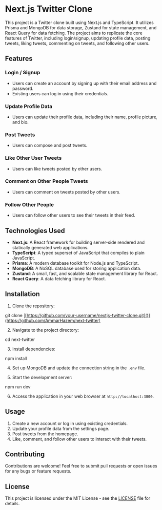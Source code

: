 # Next.js Twitter Clone

This project is a Twitter clone built using Next.js and TypeScript. It utilizes Prisma and MongoDB for data storage, Zustand for state management, and React Query for data fetching. The project aims to replicate the core features of Twitter, including login/signup, updating profile data, posting tweets, liking tweets, commenting on tweets, and following other users.

## Features

### Login / Signup
- Users can create an account by signing up with their email address and password.
- Existing users can log in using their credentials.

### Update Profile Data
- Users can update their profile data, including their name, profile picture, and bio.

### Post Tweets
- Users can compose and post tweets.

### Like Other User Tweets
- Users can like tweets posted by other users.

### Comment on Other People Tweets
- Users can comment on tweets posted by other users.

### Follow Other People
- Users can follow other users to see their tweets in their feed.

## Technologies Used

- **Next.js**: A React framework for building server-side rendered and statically generated web applications.
- **TypeScript**: A typed superset of JavaScript that compiles to plain JavaScript.
- **Prisma**: A modern database toolkit for Node.js and TypeScript.
- **MongoDB**: A NoSQL database used for storing application data.
- **Zustand**: A small, fast, and scalable state management library for React.
- **React Query**: A data fetching library for React.

## Installation

1. Clone the repository:

git clone [[https://github.com/your-username/nextjs-twitter-clone.git]()](https://github.com/AmmarHazem/next-twitter)

2. Navigate to the project directory:

cd next-twitter

3. Install dependencies:

npm install

4. Set up MongoDB and update the connection string in the `.env` file.

5. Start the development server:

npm run dev


6. Access the application in your web browser at `http://localhost:3000`.

## Usage

1. Create a new account or log in using existing credentials.
2. Update your profile data from the settings page.
3. Post tweets from the homepage.
4. Like, comment, and follow other users to interact with their tweets.

## Contributing

Contributions are welcome! Feel free to submit pull requests or open issues for any bugs or feature requests.

## License

This project is licensed under the MIT License - see the [LICENSE](LICENSE) file for details.

